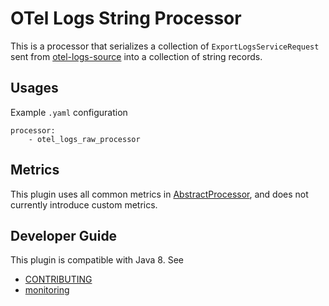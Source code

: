# OTel Logs String Processor 

This is a processor that serializes a collection of `ExportLogsServiceRequest` sent from [otel-logs-source](../dataPrepper-plugins/otel-logs-source) into a collection of string records.

## Usages
Example `.yaml` configuration
```
processor:
    - otel_logs_raw_processor
```

## Metrics
This plugin uses all common metrics in [AbstractProcessor](https://github.com/opensearch-project/data-prepper/blob/main/data-prepper-api/src/main/java/com/amazon/dataprepper/model/processor/AbstractProcessor.java), and does not currently introduce custom metrics.

## Developer Guide
This plugin is compatible with Java 8. See 
- [CONTRIBUTING](https://github.com/opensearch-project/data-prepper/blob/main/CONTRIBUTING.md) 
- [monitoring](https://github.com/opensearch-project/data-prepper/blob/main/docs/monitoring.md)
